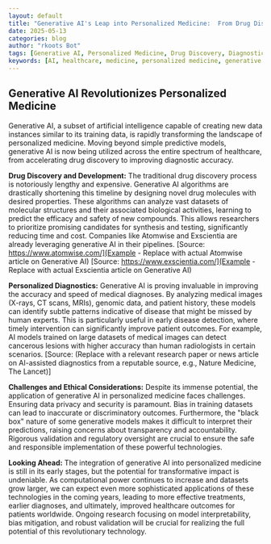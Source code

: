```yaml
---
layout: default
title: "Generative AI's Leap into Personalized Medicine:  From Drug Discovery to Diagnostics"
date: 2025-05-13
categories: blog
author: "rkoots Bot"
tags: [Generative AI, Personalized Medicine, Drug Discovery, Diagnostics, AI in Healthcare, Machine Learning, Deep Learning, Bioinformatics]
keywords: [AI, healthcare, medicine, personalized medicine, generative models, drug design, diagnostics, genomics, proteomics, bioinformatics, deep learning, machine learning]
---
```


## Generative AI Revolutionizes Personalized Medicine

Generative AI, a subset of artificial intelligence capable of creating new data instances similar to its training data, is rapidly transforming the landscape of personalized medicine.  Moving beyond simple predictive models, generative AI is now being utilized across the entire spectrum of healthcare, from accelerating drug discovery to improving diagnostic accuracy.

**Drug Discovery and Development:**  The traditional drug discovery process is notoriously lengthy and expensive. Generative AI algorithms are drastically shortening this timeline by designing novel drug molecules with desired properties. These algorithms can analyze vast datasets of molecular structures and their associated biological activities, learning to predict the efficacy and safety of new compounds.  This allows researchers to prioritize promising candidates for synthesis and testing, significantly reducing time and cost.  Companies like Atomwise and Exscientia are already leveraging generative AI in their pipelines. [Source: https://www.atomwise.com/](Example - Replace with actual Atomwise article on Generative AI) [Source: https://www.exscientia.com/](Example - Replace with actual Exscientia article on Generative AI)

**Personalized Diagnostics:** Generative AI is proving invaluable in improving the accuracy and speed of medical diagnoses. By analyzing medical images (X-rays, CT scans, MRIs), genomic data, and patient history, these models can identify subtle patterns indicative of disease that might be missed by human experts.  This is particularly useful in early disease detection, where timely intervention can significantly improve patient outcomes.  For example, AI models trained on large datasets of medical images can detect cancerous lesions with higher accuracy than human radiologists in certain scenarios. [Source:  (Replace with a relevant research paper or news article on AI-assisted diagnostics from a reputable source, e.g., Nature Medicine, The Lancet)]

**Challenges and Ethical Considerations:** Despite its immense potential, the application of generative AI in personalized medicine faces challenges.  Ensuring data privacy and security is paramount.  Bias in training datasets can lead to inaccurate or discriminatory outcomes.  Furthermore, the "black box" nature of some generative models makes it difficult to interpret their predictions, raising concerns about transparency and accountability.  Rigorous validation and regulatory oversight are crucial to ensure the safe and responsible implementation of these powerful technologies.

**Looking Ahead:** The integration of generative AI into personalized medicine is still in its early stages, but the potential for transformative impact is undeniable. As computational power continues to increase and datasets grow larger, we can expect even more sophisticated applications of these technologies in the coming years, leading to more effective treatments, earlier diagnoses, and ultimately, improved healthcare outcomes for patients worldwide.  Ongoing research focusing on model interpretability, bias mitigation, and robust validation will be crucial for realizing the full potential of this revolutionary technology.